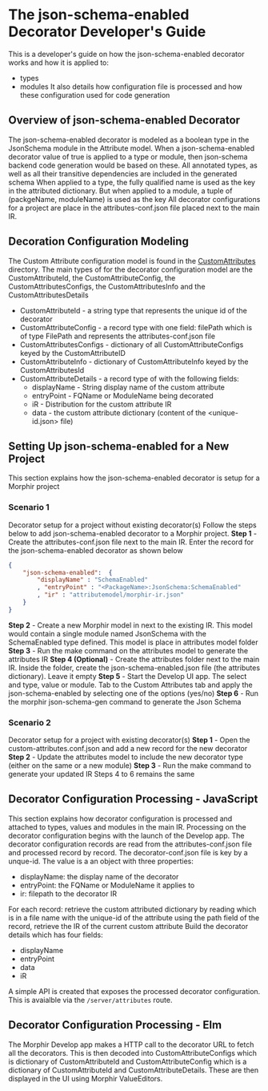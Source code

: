 # The json-schema-enabled Decorator Developer's Guide
This is a developer's guide on how the json-schema-enabled decorator works and how it is applied to:
* types
* modules
It also details how configuration file is processed and how these configuration used for code generation 

## Overview of json-schema-enabled Decorator
The json-schema-enabled decorator is modeled as a boolean type in the JsonSchema module in the
Attribute model.
When a json-schema-enabled decorator value of true is applied to a type or module, then json-schema
backend code generation would be based on these. All annotated types, as well as all their transitive dependencies
are included in the generated schema
When applied to a type, the fully qualified name is used as the key in the attributed dictionary.
But when applied to a module, a tuple of (packgeName, moduleName) is used as the key
All decorator configurations for a project are place in the attributes-conf.json file placed next to the main IR.

## Decoration Configuration Modeling
The Custom Attribute configuration model is found in the [CustomAttributes](../../../src/Morphir/CustomAttribute) directory.
The main types of for the decorator configuration model are the CustomAttributeId,
the CustomAttributeConfig, the CustomAttributesConfigs, the CustomAttributesInfo
and the CustomAttributesDetails
* CustomAttributeId - a string type that represents the unique id of the decorator
* CustomAttributeConfig - a record type with one field: filePath which is of type FilePath and represents the attributes-conf.json file
* CustomAttributesConfigs - dictionary of all CustomAttributeConfigs keyed by the CustomAttributeID
* CustomAttributeInfo - dictionary of CustomAttributeInfo keyed by the CustomAttributesId
* CustomAttributeDetails - a record type of with the following fields:
  * displayName - String display name of  the custom attribute
  * entryPoint - FQName or ModuleName being decorated
  * iR - Distribution for the custom attribute IR
  * data - the custom attribute dictionary (content of the &lt;unique-id.json&gt; file)

## Setting Up json-schema-enabled for a New Project
This section explains how the json-schema-enabled decorator is setup for a Morphir project
### Scenario 1
Decorator setup for a project without existing decorator(s)
Follow the steps below to add json-schema-enabled decorator to a Morphir project.
**Step 1** - Create the attributes-conf.json file next to the main IR. Enter the record for the 
json-schema-enabled decorator as shown below

```json
{
	"json-schema-enabled":  {
		"displayName" : "SchemaEnabled"
		, "entryPoint" : "<PackageName>:JsonSchema:SchemaEnabled"
		, "ir" : "attributemodel/morphir-ir.json"
	}
}
```

**Step 2** - Create a new Morphir model in next to the existing IR. This model would contain a single
module named JsonSchema with the SchemaEnabled type defined. This model is place in attributes model folder
**Step 3** - Run the make command on the attributes model to generate the attributes IR
**Step 4 (Optional)** - Create the attributes folder next to the main IR. Inside the folder, create the
json-schema-enabled.json file (the attributes dictionary). Leave it empty
**Step 5** - Start the Develop UI app. The select and type, value or module. Tab to the Custom Attributes tab
and apply the json-schema-enabled  by selecting one of the options (yes/no)
**Step 6** - Run the morphir json-schema-gen command to generate the Json Schema

### Scenario 2 
Decorator setup for a project with existing decorator(s)
**Step 1** - Open the custom-attributes.conf.json and add a new record for the new decorator
**Step 2** - Update the attributes model to include the new decorator type (either on the same or a new module)
**Step 3** - Run the make command to generate your updated IR
Steps 4 to 6 remains the same


## Decorator Configuration Processing - JavaScript
This section explains how decorator configuration is processed and attached to types, values and modules in 
the main IR.
Processing on the decorator configuration begins with the launch of the Develop app.
The decorator configuration records are read from the attributes-conf.json file and processed record by record.
The decorator-conf.json file is key by a unque-id. The value is a an object with three properties:
* displayName: the display name of the decorator
* entryPoint: the FQName or ModuleName it applies to
* ir: filepath to the decorator IR

For each record:
retrieve the custom attributed dictionary by reading which is in a file name with the unique-id of the attribute
using the path field of the record, retrieve the IR of the current custom attribute
Build the decorator details which has four fields:
* displayName
* entryPoint
* data
* iR

A simple API is created that exposes the processed decorator configuration. This is avaialble via the 
`/server/attributes` route.

## Decorator Configuration Processing - Elm
The Morphir Develop app makes a HTTP call to the decorator URL to fetch all the decorators. This is then decoded
into CustomAttributeConfigs which is dictionary of CustomAttributeId and CustomAttributeConfig which is a 
dictionary of CustomAttributeId and CustomAttributeDetails.
These are then displayed in the UI using Morphir ValueEditors.
